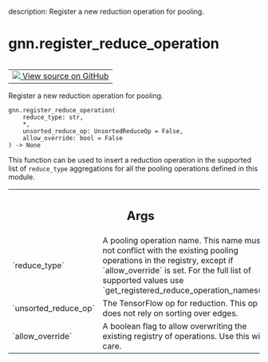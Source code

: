 description: Register a new reduction operation for pooling.

<div itemscope itemtype="http://developers.google.com/ReferenceObject">
<meta itemprop="name" content="gnn.register_reduce_operation" />
<meta itemprop="path" content="Stable" />
</div>

# gnn.register_reduce_operation

<!-- Insert buttons and diff -->

<table class="tfo-notebook-buttons tfo-api nocontent" align="left">
<td>
  <a target="_blank" href="https://github.com/tensorflow/gnn/tree/master/tensorflow_gnn/graph/graph_tensor_ops.py#L360-L387">
    <img src="https://www.tensorflow.org/images/GitHub-Mark-32px.png" />
    View source on GitHub
  </a>
</td>
</table>



Register a new reduction operation for pooling.

<pre class="devsite-click-to-copy prettyprint lang-py tfo-signature-link">
<code>gnn.register_reduce_operation(
    reduce_type: str,
    *,
    unsorted_reduce_op: UnsortedReduceOp = False,
    allow_override: bool = False
) -> None
</code></pre>



<!-- Placeholder for "Used in" -->

This function can be used to insert a reduction operation in the supported
list of `reduce_type` aggregations for all the pooling operations defined in
this module.

<!-- Tabular view -->
 <table class="responsive fixed orange">
<colgroup><col width="214px"><col></colgroup>
<tr><th colspan="2"><h2 class="add-link">Args</h2></th></tr>

<tr>
<td>
`reduce_type`
</td>
<td>
A pooling operation name. This name must not conflict with the
existing pooling operations in the registry, except if `allow_override` is
set. For the full list of supported values use
`get_registered_reduce_operation_names()`.
</td>
</tr><tr>
<td>
`unsorted_reduce_op`
</td>
<td>
The TensorFlow op for reduction. This op does not rely
on sorting over edges.
</td>
</tr><tr>
<td>
`allow_override`
</td>
<td>
A boolean flag to allow overwriting the existing registry of
operations. Use this with care.
</td>
</tr>
</table>

